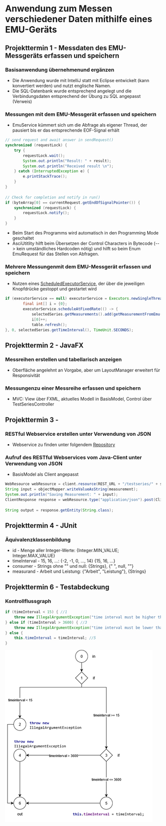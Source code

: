 # Anwendung zum Messen verschiedener Daten mithilfe eines EMU-Geräts

## Projekttermin 1 - Messdaten des EMU-Messgeräts erfassen und speichern
### Basisanwendung übernehmenund ergänzen
* Die Anwendung wurde mit IntelliJ statt mit Eclipse entwickelt (kann konvertiert werden) und nutzt englische Namen.
* Die SQL-Datenbank wurde entsprechend angelegt und die Verbindungsdaten entsprechend der Übung zu SQL angepasst (Verweis)
### Messungen mit dem EMU-Messgerät erfassen und speichern
* EmuService kümmert sich um die Abfrage als eigener Thread, der pausiert bis er das entsprechende EOF-Signal erhält
```java
// send request and await answer in sendRequest()
synchronized (requestLock) {
    try {
        requestLock.wait();
        System.out.println("Result: " + result);
        System.out.println("Received result \n");
    } catch (InterruptedException e) {
        e.printStackTrace();
    }
}

// Check for completion and notify in run()
if (byteArray[0] == currentRequest.getEndOfSignalPointer()) {
    synchronized (requestLock) {
        requestLock.notify();
    }
}
```
* Beim Start des Programms wird automatisch in den Programming Mode geschaltet
* AsciUtitlity hilft beim Übersetzen der Control Characters in Bytecode (--> kein umständliches Hardcoden nötig) und hilft so beim Enum EmuRequest für das Stellen von Abfragen.
### Mehrere Messungenmit dem EMU-Messgerät erfassen und speichern
* Nutzen eines [ScheduledExecutorService](https://docs.oracle.com/javase/7/docs/api/java/util/concurrent/ScheduledExecutorService.html), der über die jeweiligen Knopfdrücke gestoppt und gestartet wird
```java
if (executorService == null) executorService = Executors.newSingleThreadScheduledExecutor();
        final int[] i = {0};
        executorService.scheduleAtFixedRate(() -> {
            selectedSeries.getMeasurements().add(getMeasurementFromEmu(String.valueOf(selectedSeries.getId()), Integer.toString(i[0])));
            i[0]++;
            table.refresh();
}, 0, selectedSeries.getTimeInterval(), TimeUnit.SECONDS);
```

## Projekttermin 2 - JavaFX
### Messreihen erstellen und tabellarisch anzeigen
* Oberfläche angelehnt an Vorgabe, aber um LayoutManager erweitert für Responsivität
### Messungenzu einer Messreihe erfassen und speichern
* MVC: View über FXML, aktuelles Modell in BasisModel, Control über TestSeriesController

## Projekttermin 3 - 
### RESTful Webservice erstellen unter Verwendung von JSON
* Webservice zu finden unter folgendem [Repository](https://github.com/SoerenFrohne/RestServer)
### Aufruf des RESTful Webservices vom Java-Client unter Verwendung von JSON
* BasisModel als Client angepasst
```java
WebResource webResource = client.resource(REST_URL + "/testseries/" + seriesId);
String input = objectMapper.writeValueAsString(measurement);
System.out.println("Saving Measurement: " + input);
ClientResponse response = webResource.type("application/json").post(ClientResponse.class, input);

String output = response.getEntity(String.class);
```
## Projekttermin 4 - JUnit
### Äquivalenzklassenbildung
 * id - Menge aller Integer-Werte: {Integer.MIN_VALUE; Integer.MAX_VALUE} 
 * timeInterval - 15, 16, ...: {-2, -1, 0, ..., 14} {15, 16, ...}
 * consumer - Strings ohne "" und null: {Strings}, {" ", null, ""}
 * measurand - Arbeit und Leistung: {"Arbeit", "Leistung"}, {Strings}

## Projekttermin 6 - Testabdeckung
### Kontrollflussgraph
```java
if (timeInterval < 15) { //1
    throw new IllegalArgumentException("time interval must be higher than 14"); //2
} else if (timeInterval > 3600) { //3
    throw new IllegalArgumentException("time interval must be lower than 3600"); //4
} else {
    this.timeInterval = timeInterval; //5
}
```
![Kontrollflussgraph für die Methode](https://raw.githubusercontent.com/SoerenFrohne/EMU-Check-USB/master/controlflow.png)
